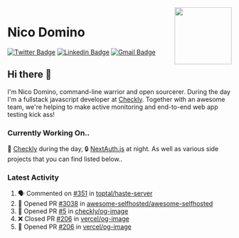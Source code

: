 <img align="right" src="https://imgur.com/46Xmagk.png" width="128" />

# Nico Domino

[![Twitter Badge](https://img.shields.io/badge/-@ndom91-1ca0f1?style=flat-square&labelColor=1ca0f1&logo=twitter&logoColor=white&link=https://twitter.com/ndom91)](https://twitter.com/ndom91) [![Linkedin Badge](https://img.shields.io/badge/-ndom91-blue?style=flat-square&logo=Linkedin&logoColor=white&link=https://www.linkedin.com/in/ndom91/)](https://www.linkedin.com/in/ndom91/) [![Gmail Badge](https://img.shields.io/badge/-yo@ndo.dev-c14438?style=flat-square&logo=mail.ru&logoColor=white&link=mailto:yo@ndo.dev)](mailto:yo@ndo.dev)

## Hi there 👋

I'm Nico Domino, command-line warrior and open sourcerer. During the day I'm a fullstack javascript developer at [Checkly](https://checklyhq.com). Together with an awesome team, we're helping to make active monitoring and end-to-end web app testing kick ass!

### Currently Working On..

🦝 [Checkly](https://checklyhq.com) during the day, 🔒 [NextAuth.js](https://github.com/nextauthjs/next-auth) at night. As well as various side projects that you can find listed below..

<!--START_SECTION_PROFILE_VIEWS:readme-info-->
<!--END_SECTION_PROFILE_VIEWS:readme-info-->

<!--START_SECTION_DAILY_COMMIT:readme-info-->
<!--END_SECTION_DAILY_COMMIT:readme-info-->

<!--START_SECTION_WEEKLY_COMMIT:readme-info-->
<!--END_SECTION_WEEKLY_COMMIT:readme-info-->

### Latest Activity

<!--START_SECTION:activity-->
1. 🗣 Commented on [#351](https://github.com/toptal/haste-server/issues/351) in [toptal/haste-server](https://github.com/toptal/haste-server)
2. 💪 Opened PR [#3038](https://github.com/awesome-selfhosted/awesome-selfhosted/pull/3038) in [awesome-selfhosted/awesome-selfhosted](https://github.com/awesome-selfhosted/awesome-selfhosted)
3. 💪 Opened PR [#5](https://github.com/checkly/og-image/pull/5) in [checkly/og-image](https://github.com/checkly/og-image)
4. ❌ Closed PR [#206](https://github.com/vercel/og-image/pull/206) in [vercel/og-image](https://github.com/vercel/og-image)
5. 💪 Opened PR [#206](https://github.com/vercel/og-image/pull/206) in [vercel/og-image](https://github.com/vercel/og-image)
<!--END_SECTION:activity-->

